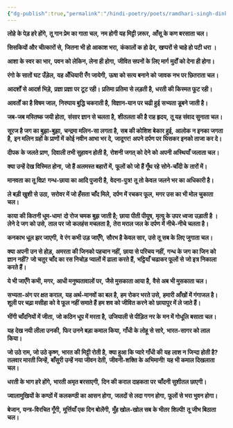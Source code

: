 ```yaml
---
{"dg-publish":true,"permalink":"/hindi-poetry/poets/ramdhari-singh-dinkar/neel-kusum/05-lohe-ke-ped-hare-honge/"}
---
```




**लोहे के पेड़ हरे होंगे,**
**तू गान प्रेम का गाता चल,**
**नम होगी यह मिट्टी ज़रूर,**
**आँसू के कण बरसाता चल।**

**सिसकियों और चीत्कारों से,**
**जितना भी हो आकाश भरा,**
**कंकालों क हो ढेर,**
**खप्परों से चाहे हो पटी धरा ।**

**आशा के स्वर का भार,**
**पवन को लेकिन, लेना ही होगा,**
**जीवित सपनों के लिए मार्ग**
**मुर्दों को देना ही होगा।**

**रंगो के सातों घट उँड़ेल,**
**यह अँधियारी रँग जायेगी,**
**ऊषा को सत्य बनाने को**
**जावक नभ पर छितराता चल।**

**आदर्शों से आदर्श भिड़े,**
**प्रज्ञा प्रज्ञा पर टूट रही।**
**प्रतिमा प्रतिमा से लड़ती है,**
**धरती की किस्मत फूट रही।**

**आवर्तों का है विषम जाल,**
**निरुपाय बुद्धि चकराती है,**
**विज्ञान-यान पर चढी हुई**
**सभ्यता डूबने जाती है।**

**जब-जब मस्तिष्क जयी होता,**
**संसार ज्ञान से चलता है,**
**शीतलता की है राह हृदय,**
**तू यह संवाद सुनाता चल।**

**सूरज है जग का बुझा-बुझा,**
**चन्द्रमा मलिन-सा लगता है,**
**सब की कोशिश बेकार हुई,**
**आलोक न इनका जगता है,**
**इन मलिन ग्रहों के प्राणों में**
**कोई नवीन आभा भर दे,**
**जादूगर! अपने दर्पण पर**
**घिसकर इनको ताजा कर दे।**

**दीपक के जलते प्राण,**
**दिवाली तभी सुहावन होती है,**
**रोशनी जगत् को देने को**
**अपनी अस्थियाँ जलाता चल।**

**क्या उन्हें देख विस्मित होना,**
**जो हैं अलमस्त बहारों में,**
**फूलों को जो हैं गूँथ रहे**
**सोने-चाँदी के तारों में।**

**मानवता का तू विप्र!**
**गन्ध-छाया का आदि पुजारी है,**
**वेदना-पुत्र! तू तो केवल**
**जलने भर का अधिकारी है।**

**ले बड़ी खुशी से उठा,**
**सरोवर में जो हँसता चाँद मिले,**
**दर्पण में रचकर फूल,**
**मगर उस का भी मोल चुकाता चल।**

**काया की कितनी धूम-धाम!**
**दो रोज चमक बुझ जाती है;**
**छाया पीती पीयुष,**
**मृत्यु के उपर ध्वजा उड़ाती है ।**
**लेने दे जग को उसे,**
**ताल पर जो कलहंस मचलता है,**
**तेरा मराल जल के दर्पण**
**में नीचे-नीचे चलता है।**

**कनकाभ धूल झर जाएगी,**
**वे रंग कभी उड़ जाएँगे,**
**सौरभ है केवल सार, उसे**
**तू सब के लिए जुगाता चल।**

**क्या अपनी उन से होड़,**
**अमरता की जिनको पहचान नहीं,**
**छाया से परिचय नहीं,**
**गन्ध के जग का जिन को ज्ञान नहीं?**
**जो चतुर चाँद का रस निचोड़**
**प्यालों में ढाला करते हैं,**
**भट्ठियाँ चढाकर फूलों से**
**जो इत्र निकाला करते हैं।**

**ये भी जाएँगे कभी, मगर,**
**आधी मनुष्यतावालों पर,**
**जैसे मुसकाता आया है,**
**वैसे अब भी मुसकाता चल।**

**सभ्यता-अंग पर क्षत कराल,**
**यह अर्थ-मानवों का बल है,**
**हम रोकर भरते उसे,**
**हमारी आँखों में गंगाजल है।**
**शूली पर चढ़ा मसीहा को**
**वे फूल नहीं समाते हैं**
**हम शव को जीवित करने को**
**छायापुर में ले जाते हैं।**

**भींगी चाँदनियों में जीता,**
**जो कठिन धूप में मरता है,**
**उजियाली से पीड़ित नर के**
**मन में गोधूलि बसाता चल।**

**यह देख नयी लीला उनकी,**
**फिर उनने बड़ा कमाल किया,**
**गाँधी के लोहू से सारे,**
**भारत-सागर को लाल किया।**

**जो उठे राम, जो उठे कृष्ण,**
**भारत की मिट्टी रोती है,**
**क्या हुआ कि प्यारे गाँधी की**
**यह लाश न जिन्दा होती है?**
**तलवार मारती जिन्हें,**
**बाँसुरी उन्हें नया जीवन देती,**
**जीवनी-शक्ति के अभिमानी!**
**यह भी कमाल दिखलाता चल।**

**धरती के भाग हरे होंगे,**
**भारती अमृत बरसाएगी,**
**दिन की कराल दाहकता पर**
**चाँदनी सुशीतल छाएगी।**

**ज्वालामुखियों के कण्ठों में**
**कलकण्ठी का आसन होगा,**
**जलदों से लदा गगन होगा,**
**फूलों से भरा भुवन होगा।**

**बेजान, यन्त्र-विरचित गूँगी,**
**मूर्त्तियाँ एक दिन बोलेंगी,**
**मुँह खोल-खोल सब के भीतर**
**शिल्पी! तू जीभ बिठाता चल।**
